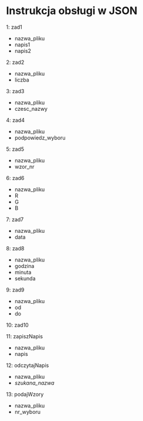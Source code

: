 # Instrukcja obsługi w JSON

1: zad1
   * nazwa_pliku
   * napis1
   * napis2
  
2: zad2
   * nazwa_pliku
   * liczba
   
3: zad3
   * nazwa_pliku
   * czesc_nazwy
   
4: zad4
   * nazwa_pliku
   * podpowiedz_wyboru
   
5: zad5
   * nazwa_pliku
   * wzor_nr
   
6: zad6
   * nazwa_pliku
   * R
   * G
   * B
   
7: zad7
   * nazwa_pliku
   * data
   
8: zad8
   * nazwa_pliku
   * godzina
   * minuta
   * sekunda
   
9: zad9
   * nazwa_pliku
   * od
   * do
   
10: zad10


11: zapiszNapis
   * nazwa_pliku
   * napis
   
12: odczytajNapis
   * nazwa_pliku
   * *szukana_nazwa*
   
13: podajWzory
   * nazwa_pliku
   * nr_wyboru
  
